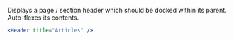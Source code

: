 Displays a page / section header which should be docked within its parent. Auto-flexes its contents.

```jsx
<Header title="Articles" />
```
